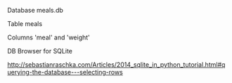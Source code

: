 Database meals.db

Table meals

Columns 'meal' and 'weight'

DB Browser for SQLite

http://sebastianraschka.com/Articles/2014_sqlite_in_python_tutorial.html#querying-the-database---selecting-rows
